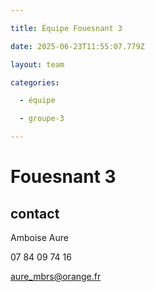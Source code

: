 ```yaml
---

title: Équipe Fouesnant 3

date: 2025-06-23T11:55:07.779Z

layout: team

categories:

  - équipe

  - groupe-3

---
```


# Fouesnant 3



## contact 

 Amboise Aure

07 84 09 74 16

aure_mbrs@orange.fr


